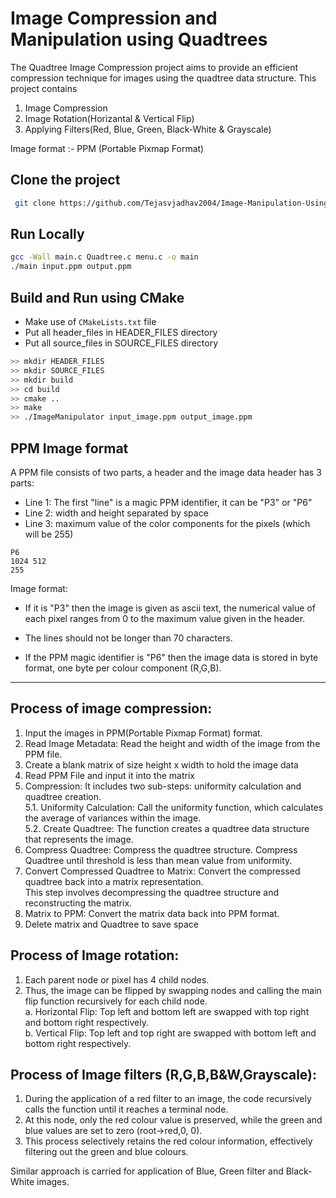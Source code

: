 
# Image Compression and Manipulation using Quadtrees

The Quadtree Image Compression project aims to provide an efficient compression technique for images using the quadtree data structure. This project contains
1. Image Compression
2. Image Rotation(Horizantal & Vertical Flip)
3. Applying Filters(Red, Blue, Green, Black-White & Grayscale)

Image format :- PPM (Portable Pixmap Format)

## Clone the project

```bash
 git clone https://github.com/Tejasvjadhav2004/Image-Manipulation-Using-Quadtrees.git
```

## Run Locally

```bash
gcc -Wall main.c Quadtree.c menu.c -o main
./main input.ppm output.ppm
```

## Build and Run using CMake
- Make use of `CMakeLists.txt` file
- Put all header_files in HEADER_FILES directory
- Put all source_files in SOURCE_FILES directory
```bash
>> mkdir HEADER_FILES
>> mkdir SOURCE_FILES
>> mkdir build
>> cd build
>> cmake ..
>> make
>> ./ImageManipulator input_image.ppm output_image.ppm
```

## PPM Image format
A PPM file consists of two parts, a header and the image data header has 3 parts:
- Line 1: The first "line" is a magic PPM identifier, it can be "P3" or "P6"
- Line 2: width and height separated by space
- Line 3: maximum value of the color components for the pixels (which will be 255)  

```
P6 
1024 512 
255
```

Image format:  
- If it is "P3" then the image is given as ascii text, the numerical value of each pixel ranges from 0 to the maximum value given in the header. 
- The lines should not be longer than 70 characters.

- If the PPM magic identifier is "P6" then the image data is stored in byte format, one byte per colour component (R,G,B).

--------

## Process of image compression:
1. Input the images in PPM(Portable Pixmap Format) format.
2. Read Image Metadata:
    Read the height and width of the image from the PPM file.
3. Create a blank matrix of size height x width to hold the image data
4. Read PPM File and input it into the matrix
5. Compression:
    It includes two sub-steps: uniformity calculation and quadtree creation.  
    5.1. Uniformity Calculation:
        Call the uniformity function, which calculates the average of variances within the image.   
    5.2. Create Quadtree:
        The function creates a quadtree data structure that represents the image.
6. Compress Quadtree:
    Compress the quadtree structure. Compress Quadtree until threshold is less than mean value from uniformity.
7. Convert Compressed Quadtree to Matrix:
    Convert the compressed quadtree back into a matrix representation.   
    This step involves decompressing the quadtree structure and reconstructing the matrix.  
8. Matrix to PPM:
    Convert the matrix data back into PPM format.
9. Delete matrix and Quadtree to save space

## Process of Image rotation:
1. Each parent node or pixel has 4 child nodes. 
2. Thus, the image can be flipped by swapping nodes and calling the main flip function recursively for each child node.  
    a. Horizontal Flip: Top left and bottom left are swapped with top right and bottom right respectively.   
    b. Vertical Flip: Top left and top right are swapped with bottom left and bottom right respectively.  

## Process of Image filters (R,G,B,B&W,Grayscale):
1. During the application of a red filter to an image, the code recursively calls the function until it reaches a terminal node. 
2. At this node, only the red colour value is preserved, while the green and blue values are set to zero (root->red,0, 0). 
3. This process selectively retains the red colour information, effectively filtering out the green and blue colours.

Similar approach is carried for application of Blue, Green filter and Black-White images.




